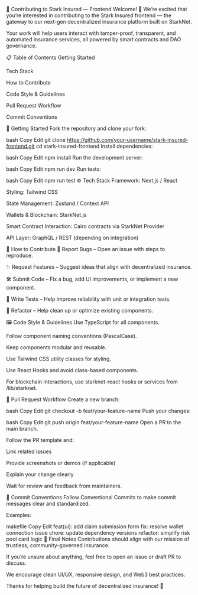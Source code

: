 🤝 Contributing to Stark Insured — Frontend
Welcome! 👋
We’re excited that you’re interested in contributing to the Stark Insured frontend — the gateway to our next-gen decentralized insurance platform built on StarkNet.

Your work will help users interact with tamper-proof, transparent, and automated insurance services, all powered by smart contracts and DAO governance.

📋 Table of Contents
Getting Started

Tech Stack

How to Contribute

Code Style & Guidelines

Pull Request Workflow

Commit Conventions

🚀 Getting Started
Fork the repository and clone your fork:

bash
Copy
Edit
git clone https://github.com/your-username/stark-insured-frontend.git
cd stark-insured-frontend
Install dependencies:

bash
Copy
Edit
npm install
Run the development server:

bash
Copy
Edit
npm run dev
Run tests:

bash
Copy
Edit
npm run test
⚙️ Tech Stack
Framework: Next.js / React

Styling: Tailwind CSS

State Management: Zustand / Context API

Wallets & Blockchain: StarkNet.js

Smart Contract Interaction: Cairo contracts via StarkNet Provider

API Layer: GraphQL / REST (depending on integration)

🧠 How to Contribute
🐛 Report Bugs – Open an issue with steps to reproduce.

✨ Request Features – Suggest ideas that align with decentralized insurance.

🛠 Submit Code – Fix a bug, add UI improvements, or implement a new component.

🧪 Write Tests – Help improve reliability with unit or integration tests.

🧼 Refactor – Help clean up or optimize existing components.

🖼️ Code Style & Guidelines
Use TypeScript for all components.

Follow component naming conventions (PascalCase).

Keep components modular and reusable.

Use Tailwind CSS utility classes for styling.

Use React Hooks and avoid class-based components.

For blockchain interactions, use starknet-react hooks or services from /lib/starknet.

🔁 Pull Request Workflow
Create a new branch:

bash
Copy
Edit
git checkout -b feat/your-feature-name
Push your changes:

bash
Copy
Edit
git push origin feat/your-feature-name
Open a PR to the main branch.

Follow the PR template and:

Link related issues

Provide screenshots or demos (if applicable)

Explain your change clearly

Wait for review and feedback from maintainers.

📝 Commit Conventions
Follow Conventional Commits to make commit messages clear and standardized.

Examples:

makefile
Copy
Edit
feat(ui): add claim submission form
fix: resolve wallet connection issue
chore: update dependency versions
refactor: simplify risk pool card logic
🙌 Final Notes
Contributions should align with our mission of trustless, community-governed insurance.

If you’re unsure about anything, feel free to open an issue or draft PR to discuss.

We encourage clean UI/UX, responsive design, and Web3 best practices.

Thanks for helping build the future of decentralized insurance! 💙

